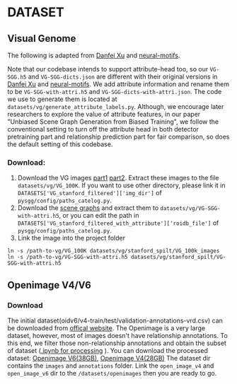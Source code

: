 # DATASET

## Visual Genome
The following is adapted from [Danfei Xu](https://github.com/danfeiX/scene-graph-TF-release/blob/master/data_tools/README.md) and [neural-motifs](https://github.com/rowanz/neural-motifs).

Note that our codebase intends to support attribute-head too, so our ```VG-SGG.h5``` and ```VG-SGG-dicts.json``` are different with their original versions in [Danfei Xu](https://github.com/danfeiX/scene-graph-TF-release/blob/master/data_tools/README.md) and [neural-motifs](https://github.com/rowanz/neural-motifs). We add attribute information and rename them to be ```VG-SGG-with-attri.h5``` and ```VG-SGG-dicts-with-attri.json```. The code we use to generate them is located at ```datasets/vg/generate_attribute_labels.py```. Although, we encourage later researchers to explore the value of attribute features, in our paper "Unbiased Scene Graph Generation from Biased Training", we follow the conventional setting to turn off the attribute head in both detector pretraining part and relationship prediction part for fair comparison, so does the default setting of this codebase.

### Download:
1. Download the VG images [part1](https://cs.stanford.edu/people/rak248/VG_100K_2/images.zip) [part2](https://cs.stanford.edu/people/rak248/VG_100K_2/images2.zip). Extract these images to the file `datasets/vg/VG_100K`. If you want to use other directory, please link it in `DATASETS['VG_stanford_filtered']['img_dir']` of `pysgg/config/paths_catelog.py`. 
2. Download the [scene graphs](https://onedrive.live.com/embed?cid=22376FFAD72C4B64&resid=22376FFAD72C4B64%21779871&authkey=AA33n7BRpB1xa3I) and extract them to `datasets/vg/VG-SGG-with-attri.h5`, or you can edit the path in `DATASETS['VG_stanford_filtered_with_attribute']['roidb_file']` of `pysgg/config/paths_catelog.py`.
3. Link the image into the project folder
```
ln -s /path-to-vg/VG_100K datasets/vg/stanford_spilt/VG_100k_images
ln -s /path-to-vg/VG-SGG-with-attri.h5 datasets/vg/stanford_spilt/VG-SGG-with-attri.h5
```

## Openimage V4/V6 

### Download
The initial dataset(oidv6/v4-train/test/validation-annotations-vrd.csv) can be downloaded from [offical website]( https://storage.googleapis.com/openimages/web/download.html).
The Openimage is a very large dataset, however, most of images doesn't have relationship annotations. 
To this end, we filter those non-relationship annotations and obtain the subset of dataset ([.ipynb for processing](https://shanghaitecheducn-my.sharepoint.com/:u:/g/personal/lirj2_shanghaitech_edu_cn/EebESIOrpR5NrOYgQXU5PREBPR9EAxcVmgzsTDiWA1BQ8w?e=46iDwn) ). 
You can download the processed dataset: [Openimage V6(38GB)](https://shanghaitecheducn-my.sharepoint.com/:u:/g/personal/lirj2_shanghaitech_edu_cn/EXdZWvR_vrpNmQVvubG7vhABbdmeKKzX6PJFlIdrCS80vw?e=uQREX3),
[Openimage V4(28GB)](https://shanghaitecheducn-my.sharepoint.com/:u:/g/personal/lirj2_shanghaitech_edu_cn/EVWy0xJRx8RNo-zHF5bdANMBTYt6NvAaA59U32o426bRqw?e=6ygqFR)
The dataset dir contains the `images` and `annotations` folder. Link the `open_image_v4` and `open_image_v6` dir to the `/datasets/openimages` then you are ready to go.
